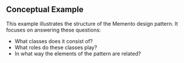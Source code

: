 ## Conceptual Example

This example illustrates the structure of the Memento design pattern. It focuses on answering these questions:

- What classes does it consist of?
- What roles do these classes play?
- In what way the elements of the pattern are related?
